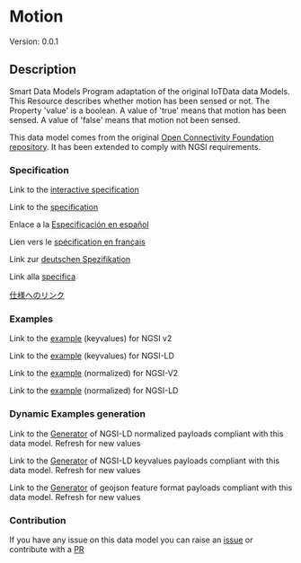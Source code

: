 # Motion
Version: 0.0.1

## Description 

Smart Data Models Program adaptation of the original IoTData data Models. This Resource describes whether motion has been sensed or not. The Property 'value' is a boolean. A value of 'true' means that motion has been sensed. A value of 'false' means that motion not been sensed. 

This data model comes from the original [Open Connectivity Foundation repository](https://github.com/openconnectivityfoundation/IoTDataModels). It has been extended to comply with NGSI requirements.
### Specification

Link to the [interactive specification](https://swagger.lab.fiware.org/?url=https://smart-data-models.github.io/dataModel.OCF/Motion/swagger.yaml)

Link to the [specification](https://github.com/smart-data-models/dataModel.OCF/blob/master/Motion/doc/spec.md)

Enlace a la [Especificación en español](https://github.com/smart-data-models/dataModel.OCF/blob/master/Motion/doc/spec_ES.md)

Lien vers le [spécification en français](https://github.com/smart-data-models/dataModel.OCF/blob/master/Motion/doc/spec_FR.md)

Link zur [deutschen Spezifikation](https://github.com/smart-data-models/dataModel.OCF/blob/master/Motion/doc/spec_DE.md)

Link alla [specifica](https://github.com/smart-data-models/dataModel.OCF/blob/master/Motion/doc/spec_IT.md)

[仕様へのリンク](https://github.com/smart-data-models/dataModel.OCF/blob/master/Motion/doc/spec_JA.md)
### Examples

Link to the [example](https://smart-data-models.github.io/dataModel.OCF/Motion/examples/example.json) (keyvalues) for NGSI v2

Link to the [example](https://smart-data-models.github.io/dataModel.OCF/Motion/examples/example.jsonld) (keyvalues) for NGSI-LD

Link to the [example](https://smart-data-models.github.io/dataModel.OCF/Motion/examples/example-normalized.json) (normalized) for NGSI-V2

Link to the [example](https://smart-data-models.github.io/dataModel.OCF/Motion/examples/example-normalized.jsonld) (normalized) for NGSI-LD
### Dynamic Examples generation

Link to the [Generator](https://smartdatamodels.org/extra/ngsi-ld_generator.php?schemaUrl=https://raw.githubusercontent.com/smart-data-models/dataModel.OCF/master/Motion/schema.json&email=info@smartdatamodels.org) of NGSI-LD normalized payloads compliant with this data model. Refresh for new values

Link to the [Generator](https://smartdatamodels.org/extra/ngsi-ld_generator_keyvalues.php?schemaUrl=https://raw.githubusercontent.com/smart-data-models/dataModel.OCF/master/Motion/schema.json&email=info@smartdatamodels.org) of NGSI-LD keyvalues payloads compliant with this data model. Refresh for new values

Link to the [Generator](https://smartdatamodels.org/extra/geojson_features_generator.php?schemaUrl=https://raw.githubusercontent.com/smart-data-models/dataModel.OCF/master/Motion/schema.json&email=info@smartdatamodels.org) of geojson feature format payloads compliant with this data model. Refresh for new values
### Contribution

 If you have any issue on this data model you can raise an [issue](https://github.com/smart-data-models/dataModel.OCF/issues)  or contribute with a [PR](https://github.com/smart-data-models/dataModel.OCF/pulls)